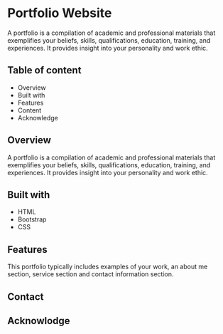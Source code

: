 # Portfolio Website



A portfolio is a compilation of academic and professional materials that exemplifies your beliefs, skills, qualifications, education, training, 
and experiences. It provides insight into your personality and work ethic.

## Table of content

  * Overview
  * Built with
  * Features
  * Content
  * Acknowledge

## Overview

A portfolio is a compilation of academic and professional materials that exemplifies your beliefs, skills, qualifications, education, training, 
and experiences. It provides insight into your personality and work ethic.

## Built with

  * HTML
  * Bootstrap
  * CSS
  
## Features

This portfolio typically includes examples of your work, an about me section, service section and contact information section. 

## Contact

## Acknowlodge
